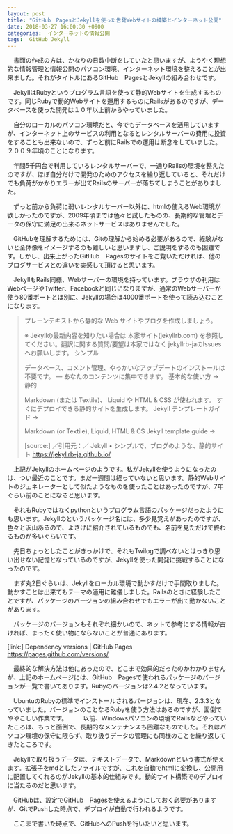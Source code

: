 ```yaml
---
layout: post
title: "GitHub　PagesとJekyllを使った告発Webサイトの構築とインターネット公開"
date: 2018-03-27 16:00:30 +0900
categories:  インターネットの情報公開
tags:  GitHub Jekyll
---
```


　書面の作成の方は、かなりの日数中断をしていたと思いますが、ようやく理想的な情報管理と情報公開のパソコン環境、インターネット環境を整えることが出来ました。それがタイトルにあるGitHub　PagesとJekyllの組み合わせです。

　JekyllはRubyというプログラム言語を使って静的Webサイトを生成するものです。同じRubyで動的Webサイトを運用するものにRailsがあるのですが、データベースを使った開発は１０年以上前からやっていました。

　自分のローカルのパソコン環境だと、今でもデータベースを活用していますが、インターネット上のサービスの利用となるとレンタルサーバーの費用に投資をすることも出来ないので、ずっと前にRailsでの運用は断念をしていました。２００９年頃のことになります。

　年間5千円台で利用しているレンタルサーバーで、一通りRailsの環境を整えたのですが、ほぼ自分だけで開発のためのアクセスを繰り返していると、それだけでも負荷がかかりエラーが出てRailsのサーバーが落ちてしまうことがありました。

　ずっと前から負荷に弱いレンタルサーバー以外に、htmlの使えるWeb環境が欲しかったのですが、2009年頃までは色々と試したものの、長期的な管理とデータの保守に満足の出来るネットサービスはありませんでした。

　GitHubを理解するためには、Gitの理解から始める必要があるので、経験がないと全体像をイメージするのも難しいと思いますし、ご説明をするのも困難です。しかし、出来上がったGitHub　Pagesのサイトをご覧いただければ、他のブログサービスとの違いを実感して頂けると思います。

　JekyllもRails同様、Webサーバーの環境を持っています。ブラウザの利用はWebページやTwitter、Facebookと同じになりますが、通常のWebサーバーが使う80番ポートとは別に、Jekyllの場合は4000番ポートを使って読み込むことになります。

<blockquote>
プレーンテキストから静的な Web サイトやブログを作成しましょう。

※ Jekyllの最新内容を知りたい場合は 本家サイト(jekyllrb.com) を参照してください。翻訳に関する質問/要望は本家ではなく jekyllrb-jaのIssues へお願いします。
シンプル

データベース、コメント管理、やっかいなアップデートのインストールは不要です。 — あなたのコンテンツに集中できます。
基本的な使い方 →
静的

Markdown (または Textile)、 Liquid や HTML & CSS が使われます。 すぐにデプロイできる静的サイトを生成します。
Jekyll テンプレートガイド →

Markdown (or Textile), Liquid, HTML & CS Jekyll template guide →

[source:] ／引用元：／ Jekyll • シンプルで、ブログのような、静的サイト https://jekyllrb-ja.github.io/
</blockquote>

　上記がJekyllのホームページのようです。私がJekyllを使うようになったのは、つい最近のことです。まだ一週間は経っていないと思います。静的Webサイトのジェネレーターとして似たようなものを使ったことはあったのですが、7年ぐらい前のことになると思います。

　それもRubyではなくpythonというプログラム言語のパッケージだったようにも思います。Jekyllのというパッケージ名には、多少見覚えがあったのですが、色々と沢山あるので、よさげに紹介されているものでも、名前を見ただけで終わるものが多いぐらいです。

　先日ちょっとしたことがきっかけで、それもTwilogで調べないとはっきり思い出せない記憶となっているのですが、Jekyllを使った開発に挑戦することになったのです。

　まず丸2日ぐらいは、Jekyllをローカル環境で動かすだけで手間取りました。動かすことは出来てもテーマの適用に難儀しました。Railsのときに経験したことですが、パッケージのバージョンの組み合わせでもエラーが出て動かないことがあります。

　パッケージのバージョンもそれぞれ細かいので、ネットで参考にする情報が古ければ、まったく使い物にならないことが普通にあります。

[link:]  Dependency versions | GitHub Pages https://pages.github.com/versions/

　最終的な解決方法は他にあったので、どこまで効果的だったのかわかりませんが、上記のホームページには、GitHub　Pagesで使われるパッケージのバージョンが一覧で書いてあります。Rubyのバージョンは2.4.2となっています。

　UbuntuのRubyの標準でインストールされるバージョンは、現在、2.3.3となっていました。バージョンのことなるRubyを使う方法はあるのですが、面倒でややこしい作業です。
　
　以前、Windowsパソコンの環境でRailsなどやっていたころは、もっと面倒で、長期的なメンテナンスも困難なものでした。それはパソコン環境の保守に限らず、取り扱うデータの管理にも同様のことを繰り返してきたところです。

　Jekyllで取り扱うデータは、テキストデータで、Markdownという書式が使えます。拡張子をmdとしたファイルですが、これを自動でhtmlに変換し、公開用に配置してくれるのがJekyllの基本的仕組みです。動的サイト構築でのデプロイに当たるのだと思います。

　GitHubは、設定でGitHub　Pagesを使えるようにしておく必要がありますが、GitでPushした時点で、デプロイが自動で行われるようです。

　ここまで書いた時点で、GitHubへのPushを行いたいと思います。




